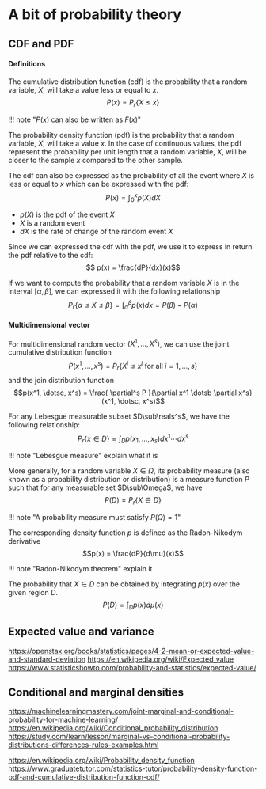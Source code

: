 # A bit of probability theory

## CDF and PDF

#### Definitions

The cumulative distribution function (cdf) is the probability that a random variable, $X$, will take a value less or equal to $x$.
$$P(x) = P_r \{ X \le x \}$$

!!! note "$P(x)$ can also be written as $F(x)$"

The probability density function (pdf) is the probability that a random variable, $X$, will take a value $x$. In the case of continuous values, the pdf represent the probability per unit length that a random variable, $X$, will be closer to the sample $x$ compared to the other sample.

The cdf can also be expressed as the probability of all the event where $X$ is less or equal to $x$ which can be expressed with the pdf:
$$P(x) = \int_0^x p(X)dX$$
- $p(X)$ is the pdf of the event $X$
- $X$ is a random event
- $dX$ is the rate of change of the random event $X$

Since we can expressed the cdf with the pdf, we use it to express in return the pdf relative to the cdf:
$$ p(x) = \frac{dP}{dx}(x)$$

If we want to compute the probability that a random variable $X$ is in the interval $[\alpha, \beta]$, we can expressed it with the following relationship
$$P_r \{\alpha \le X \le \beta \} = \int_\alpha^\beta p(x)dx = P(\beta) - P(\alpha)$$

#### Multidimensional vector

For multidimensional random vector $(X^1, \dotsc, X^s)$, we can use the joint cumulative distribution function
$$P(x^1, \dotsc, x^s) = P_r \{ X^i \le x^i \text{ for all } i = 1, \dotsc, s \}$$
and the join distribution function
$$p(x^1, \dotsc, x^s) = \frac{ \partial^s P }{\partial x^1 \dotsb \partial x^s}(x^1, \dotsc, x^s)$$

For any Lebesgue measurable subset $D\sub\reals^s$, we have the following relationship:
$$P_r \{ x \in D \} = \int_D p(x_1, \dotsc, x_s) dx^1 \dotsb dx^s$$

!!! note "Lebesgue measure"
    explain what it is

More generally, for a random variable $X \in \Omega$, its probability measure (also known as a probability distribution or distribution) is a measure function $P$ such that for any measurable set $D\sub\Omega$, we have
$$P(D) = P_r \{ X \in D \}$$

!!! note "A probability measure must satisfy $P(\Omega) = 1$"

The corresponding density function $p$ is defined as the Radon-Nikodym derivative
$$p(x) = \frac{dP}{d\mu}(x)$$

!!! note "Radon-Nikodym theorem"
    explain it

The probability that $X \in D$ can be obtained by integrating $p(x)$ over the given region $D$.
$$P(D) = \int_D p(x) d\mu(x)$$

## Expected value and variance

https://openstax.org/books/statistics/pages/4-2-mean-or-expected-value-and-standard-deviation
https://en.wikipedia.org/wiki/Expected_value
https://www.statisticshowto.com/probability-and-statistics/expected-value/

## Conditional and marginal densities

https://machinelearningmastery.com/joint-marginal-and-conditional-probability-for-machine-learning/
https://en.wikipedia.org/wiki/Conditional_probability_distribution
https://study.com/learn/lesson/marginal-vs-conditional-probability-distributions-differences-rules-examples.html






https://en.wikipedia.org/wiki/Probability_density_function
https://www.graduatetutor.com/statistics-tutor/probability-density-function-pdf-and-cumulative-distribution-function-cdf/